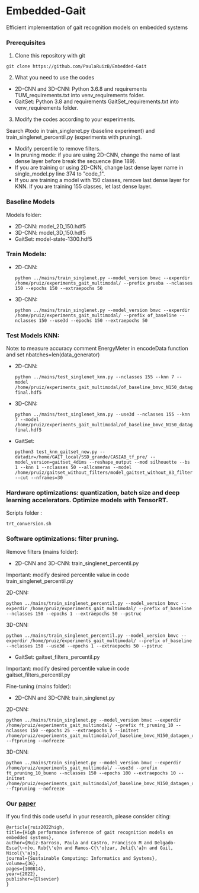 # Embedded-Gait
 Efficient implementation of gait recognition models on embedded systems
 
### Prerequisites
1. Clone this repository with git
```
git clone https://github.com/PaulaRuizB/Embedded-Gait
```
2. What you need to use the codes 

* 2D-CNN and 3D-CNN: 
Python 3.6.8 and requirements TUM_requirements.txt into venv_requirements folder.
* GaitSet:
Python 3.8 and requirements GaitSet_requirements.txt into venv_requirements folder.

3. Modify the codes according to your experiments. 

 Search #todo in train_singlenet.py (baseline experiment) and train_singlenet_percentil.py (experiments with pruning).

 * Modify percentile to remove filters. 
 * In pruning mode: if you are using 2D-CNN, change the name of last dense layer before break the sequence (line 189).
 * If you are training or using 2D-CNN, change last dense layer name in single_model.py line 374 to "code_1".
 * If you are training a model with 150 classes, remove last dense layer for KNN. If you are training 155 classes, let last dense layer.

### Baseline Models
Models folder:
* 2D-CNN: model_2D_150.hdf5
* 3D-CNN: model_3D_150.hdf5
* GaitSet: model-state-1300.hdf5 
### Train Models:
* 2D-CNN: 

      python ../mains/train_singlenet.py --model_version bmvc --experdir /home/pruiz/experiments_gait_multimodal/ --prefix prueba --nclasses 150 --epochs 150 --extraepochs 50

* 3D-CNN:

      python ../mains/train_singlenet.py --model_version bmvc --experdir /home/pruiz/experiments_gait_multimodal/ --prefix of_baseline --nclasses 150 --use3d --epochs 150 --extraepochs 50

### Test Models KNN:

Note: to measure accuracy comment EnergyMeter in encodeData function and set nbatches=len(data_generator)

* 2D-CNN: 

      python ../mains/test_singlenet_knn.py --nclasses 155 --knn 7 --model /home/pruiz/experiments_gait_multimodal/of_baseline_bmvc_N150_datagen_of_opSGD_bs150_lr0.010000_dr0.40/model-final.hdf5

* 3D-CNN:
    
      python ../mains/test_singlenet_knn.py --use3d --nclasses 155 --knn 7 --model /home/pruiz/experiments_gait_multimodal/of_baseline_bmvc_N150_datagen_of3D_opSGD_bs150_lr0.010000_dr0.40/model-final.hdf5

* GaitSet:

      python3 test_knn_gaitset_new.py --datadir=/home/GAIT_local/SSD_grande/CASIAB_tf_pre/ --model_version=gaitset_4dims --reshape_output --mod silhouette --bs 1 --knn 1 --nclasses 50 --allcameras --model /home/pruiz/gaitset_without_filters/model_gaitset_without_83_filters_10_14.95.h5 --cut --nframes=30

### Hardware optimizations: quantization, batch size and deep learning accelerators. Optimize models with TensorRT.
Scripts folder :

    trt_conversion.sh
    
### Software optimizations: filter pruning. 
Remove filters (mains folder):
* 2D-CNN and 3D-CNN: train_singlenet_percentil.py
 
Important: modify desired percentile value in code train_singlenet_percentil.py

2D-CNN:

    python ../mains/train_singlenet_percentil.py --model_version bmvc --experdir /home/pruiz/experiments_gait_multimodal/ --prefix of_baseline --nclasses 150 --epochs 1 --extraepochs 50 --pstruc
  
3D-CNN: 

    python ../mains/train_singlenet_percentil.py --model_version bmvc --experdir /home/pruiz/experiments_gait_multimodal/ --prefix of_baseline --nclasses 150 --use3d --epochs 1 --extraepochs 50 --pstruc

* GaitSet: gaitset_filters_percentil.py

Important: modify desired percentile value in code gaitset_filters_percentil.py

Fine-tuning (mains folder):
* 2D-CNN and 3D-CNN: train_singlenet.py

2D-CNN:

    python ../mains/train_singlenet.py --model_version bmvc --experdir /home/pruiz/experiments_gait_multimodal/ --prefix ft_pruning_10 --nclasses 150 --epochs 25 --extraepochs 5 --initnet /home/pruiz/experiments_gait_multimodal/of_baseline_bmvc_N150_datagen_of_opSGD_bs150_lr0.010000_dr0.40/model_without_132_filters_10_27.85.h5 --ftpruning --nofreeze

3D-CNN:

    python ../mains/train_singlenet.py --model_version bmvc --experdir /home/pruiz/experiments_gait_multimodal/ --use3d --prefix ft_pruning_10_bueno --nclasses 150 --epochs 100 --extraepochs 10 --initnet /home/pruiz/experiments_gait_multimodal/of_baseline_bmvc_N150_datagen_of3D_opSGD_bs150_lr0.010000_dr0.40/model_without_198_filters_10_28.22.h5 --ftpruning --nofreeze

### Our [paper](https://www.sciencedirect.com/science/article/pii/S2210537922001457)

If you find this code useful in your research, please consider citing:

    @article{ruiz2022high,
    title={High performance inference of gait recognition models on embedded systems},
    author={Ruiz-Barroso, Paula and Castro, Francisco M and Delgado-Esca{\~n}o, Rub{\'e}n and Ramos-C{\'o}zar, Juli{\'a}n and Guil, Nicol{\'a}s},
    journal={Sustainable Computing: Informatics and Systems},
    volume={36},
    pages={100814},
    year={2022},
    publisher={Elsevier}
    }
